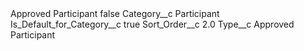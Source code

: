 <?xml version="1.0" encoding="UTF-8"?>
<CustomMetadata xmlns="http://soap.sforce.com/2006/04/metadata" xmlns:xsi="http://www.w3.org/2001/XMLSchema-instance" xmlns:xsd="http://www.w3.org/2001/XMLSchema">
    <label>Approved Participant</label>
    <protected>false</protected>
    <values>
        <field>Category__c</field>
        <value xsi:type="xsd:string">Participant</value>
    </values>
    <values>
        <field>Is_Default_for_Category__c</field>
        <value xsi:type="xsd:boolean">true</value>
    </values>
    <values>
        <field>Sort_Order__c</field>
        <value xsi:type="xsd:double">2.0</value>
    </values>
    <values>
        <field>Type__c</field>
        <value xsi:type="xsd:string">Approved Participant</value>
    </values>
</CustomMetadata>
